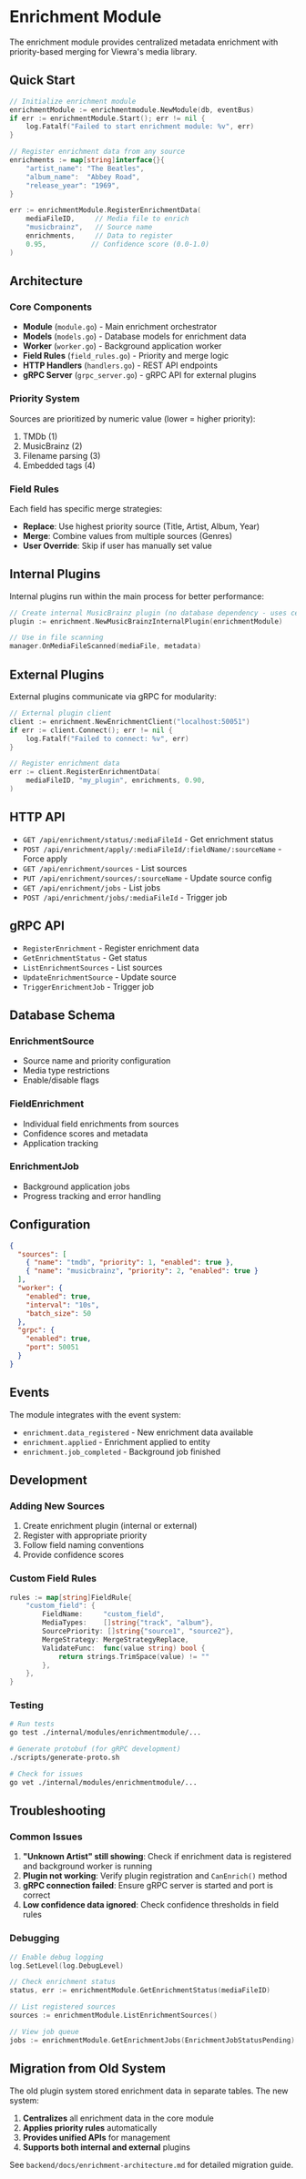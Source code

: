 # Enrichment Module

The enrichment module provides centralized metadata enrichment with priority-based merging for Viewra's media library.

## Quick Start

```go
// Initialize enrichment module
enrichmentModule := enrichmentmodule.NewModule(db, eventBus)
if err := enrichmentModule.Start(); err != nil {
    log.Fatalf("Failed to start enrichment module: %v", err)
}

// Register enrichment data from any source
enrichments := map[string]interface{}{
    "artist_name": "The Beatles",
    "album_name":  "Abbey Road",
    "release_year": "1969",
}

err := enrichmentModule.RegisterEnrichmentData(
    mediaFileID,     // Media file to enrich
    "musicbrainz",   // Source name
    enrichments,     // Data to register
    0.95,           // Confidence score (0.0-1.0)
)
```

## Architecture

### Core Components

- **Module** (`module.go`) - Main enrichment orchestrator
- **Models** (`models.go`) - Database models for enrichment data
- **Worker** (`worker.go`) - Background application worker
- **Field Rules** (`field_rules.go`) - Priority and merge logic
- **HTTP Handlers** (`handlers.go`) - REST API endpoints
- **gRPC Server** (`grpc_server.go`) - gRPC API for external plugins

### Priority System

Sources are prioritized by numeric value (lower = higher priority):

1. TMDb (1)
2. MusicBrainz (2)
3. Filename parsing (3)
4. Embedded tags (4)

### Field Rules

Each field has specific merge strategies:

- **Replace**: Use highest priority source (Title, Artist, Album, Year)
- **Merge**: Combine values from multiple sources (Genres)
- **User Override**: Skip if user has manually set value

## Internal Plugins

Internal plugins run within the main process for better performance:

```go
// Create internal MusicBrainz plugin (no database dependency - uses centralized system)
plugin := enrichment.NewMusicBrainzInternalPlugin(enrichmentModule)

// Use in file scanning
manager.OnMediaFileScanned(mediaFile, metadata)
```

## External Plugins

External plugins communicate via gRPC for modularity:

```go
// External plugin client
client := enrichment.NewEnrichmentClient("localhost:50051")
if err := client.Connect(); err != nil {
    log.Fatalf("Failed to connect: %v", err)
}

// Register enrichment data
err := client.RegisterEnrichmentData(
    mediaFileID, "my_plugin", enrichments, 0.90,
)
```

## HTTP API

- `GET /api/enrichment/status/:mediaFileId` - Get enrichment status
- `POST /api/enrichment/apply/:mediaFileId/:fieldName/:sourceName` - Force apply
- `GET /api/enrichment/sources` - List sources
- `PUT /api/enrichment/sources/:sourceName` - Update source config
- `GET /api/enrichment/jobs` - List jobs
- `POST /api/enrichment/jobs/:mediaFileId` - Trigger job

## gRPC API

- `RegisterEnrichment` - Register enrichment data
- `GetEnrichmentStatus` - Get status
- `ListEnrichmentSources` - List sources
- `UpdateEnrichmentSource` - Update source
- `TriggerEnrichmentJob` - Trigger job

## Database Schema

### EnrichmentSource

- Source name and priority configuration
- Media type restrictions
- Enable/disable flags

### FieldEnrichment

- Individual field enrichments from sources
- Confidence scores and metadata
- Application tracking

### EnrichmentJob

- Background application jobs
- Progress tracking and error handling

## Configuration

```json
{
  "sources": [
    { "name": "tmdb", "priority": 1, "enabled": true },
    { "name": "musicbrainz", "priority": 2, "enabled": true }
  ],
  "worker": {
    "enabled": true,
    "interval": "10s",
    "batch_size": 50
  },
  "grpc": {
    "enabled": true,
    "port": 50051
  }
}
```

## Events

The module integrates with the event system:

- `enrichment.data_registered` - New enrichment data available
- `enrichment.applied` - Enrichment applied to entity
- `enrichment.job_completed` - Background job finished

## Development

### Adding New Sources

1. Create enrichment plugin (internal or external)
2. Register with appropriate priority
3. Follow field naming conventions
4. Provide confidence scores

### Custom Field Rules

```go
rules := map[string]FieldRule{
    "custom_field": {
        FieldName:     "custom_field",
        MediaTypes:    []string{"track", "album"},
        SourcePriority: []string{"source1", "source2"},
        MergeStrategy: MergeStrategyReplace,
        ValidateFunc:  func(value string) bool {
            return strings.TrimSpace(value) != ""
        },
    },
}
```

### Testing

```bash
# Run tests
go test ./internal/modules/enrichmentmodule/...

# Generate protobuf (for gRPC development)
./scripts/generate-proto.sh

# Check for issues
go vet ./internal/modules/enrichmentmodule/...
```

## Troubleshooting

### Common Issues

1. **"Unknown Artist" still showing**: Check if enrichment data is registered and background worker is running
2. **Plugin not working**: Verify plugin registration and `CanEnrich()` method
3. **gRPC connection failed**: Ensure gRPC server is started and port is correct
4. **Low confidence data ignored**: Check confidence thresholds in field rules

### Debugging

```go
// Enable debug logging
log.SetLevel(log.DebugLevel)

// Check enrichment status
status, err := enrichmentModule.GetEnrichmentStatus(mediaFileID)

// List registered sources
sources := enrichmentModule.ListEnrichmentSources()

// View job queue
jobs := enrichmentModule.GetEnrichmentJobs(EnrichmentJobStatusPending)
```

## Migration from Old System

The old plugin system stored enrichment data in separate tables. The new system:

1. **Centralizes** all enrichment data in the core module
2. **Applies priority rules** automatically
3. **Provides unified APIs** for management
4. **Supports both internal and external** plugins

See `backend/docs/enrichment-architecture.md` for detailed migration guide.
